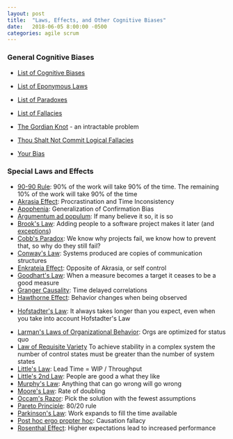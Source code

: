 ```yaml
---
layout: post
title:  "Laws, Effects, and Other Cognitive Biases"
date:   2018-06-05 8:00:00 -0500
categories: agile scrum
---
```


### General Cognitive Biases

* [List of Cognitive Biases](https://en.wikipedia.org/wiki/List_of_cognitive_biases)
* [List of Eponymous Laws](https://en.wikipedia.org/wiki/List_of_eponymous_laws)
* [List of Paradoxes](https://en.wikipedia.org/wiki/List_of_paradoxes)
* [List of Fallacies](https://en.wikipedia.org/wiki/List_of_fallacies)
* [The Gordian Knot](https://en.wikipedia.org/wiki/Gordian_Knot) - an intractable problem

* [Thou Shalt Not Commit Logical Fallacies](https://yourlogicalfallacyis.com/)
* [Your Bias](https://yourbias.is)
 
### Special Laws and Effects

* [90-90 Rule](https://en.wikipedia.org/wiki/Ninety-ninety_rule): 90% of the work will take 90% of the time.  The remaining 10% of the work will take 90% of the time
* [Akrasia Effect](https://jamesclear.com/akrasia): Procrastination and Time Inconsistency
* [Apophenia](https://en.wikipedia.org/wiki/Apophenia): Generalization of Confirmation Bias
* [Argumentum ad populum](https://en.wikipedia.org/wiki/Argumentum_ad_populum): If many believe it so, it is so
* [Brook's Law](https://en.wikipedia.org/wiki/Brooks%27s_law): Adding people to a software project makes it later (and [exceptions](http://scottberkun.com/2006/exceptions-to-brooks-law/))
* [Cobb's Paradox](https://mosaicprojects.wordpress.com/2011/11/26/cobbs-paradox-is-alive-and-well/): We know why projects fail, we know how to prevent that, so why do they still fail?
* [Conway's Law](https://en.wikipedia.org/wiki/Conway%27s_law): Systems produced are copies of communication structures
* [Enkrateia Effect](https://en.wikipedia.org/wiki/Enkrateia): Opposite of Akrasia, or self control
* [Goodhart's Law](https://en.wikipedia.org/wiki/Goodhart%27s_law): When a measure becomes a target it ceases to be a good measure
* [Granger Causality](https://en.wikipedia.org/wiki/Granger_causality): Time delayed correlations
* [Hawthorne Effect](https://en.wikipedia.org/wiki/Hawthorne_effect): Behavior changes when being observed
+ [Hofstadter's Law](https://en.wikipedia.org/wiki/Hofstadter%27s_law): It always takes longer than you expect, even when you take into account Hofstadter's Law
* [Larman's Laws of Organizational Behavior](http://www.craiglarman.com/wiki/index.php?title=Larman%27s_Laws_of_Organizational_Behavior): Orgs are optimized for status quo
* [Law of Requisite Variety](https://en.wikipedia.org/wiki/Variety_(cybernetics)#Law_of_Requisite_Variety) To achieve stability in a complex system the number of control states must be greater than the number of system states
* [Little's Law](https://en.wikipedia.org/wiki/Little%27s_law): Lead Time = WIP / Throughput
* [Little's 2nd Law](https://www.leanagiletraining.com/littles-second-law/littles-second-law-2/): People are good a what they like
* [Murphy's Law](https://en.wikipedia.org/wiki/Murphy%27s_law): Anything that can go wrong will go wrong
* [Moore's Law](https://en.wikipedia.org/wiki/Moore%27s_law): Rate of doubling
* [Occam's Razor](https://en.wikipedia.org/wiki/Occam%27s_razor): Pick the solution with the fewest assumptions
* [Pareto Principle](https://en.wikipedia.org/wiki/Pareto_principle): 80/20 rule
* [Parkinson's Law](https://en.wikipedia.org/wiki/Parkinson%27s_law): Work expands to fill the time available
* [Post hoc ergo propter hoc](https://en.wikipedia.org/wiki/Post_hoc_ergo_propter_hoc): Causation fallacy
* [Rosenthal Effect](https://en.wikipedia.org/wiki/Pygmalion_effect): Higher expectations lead to increased performance